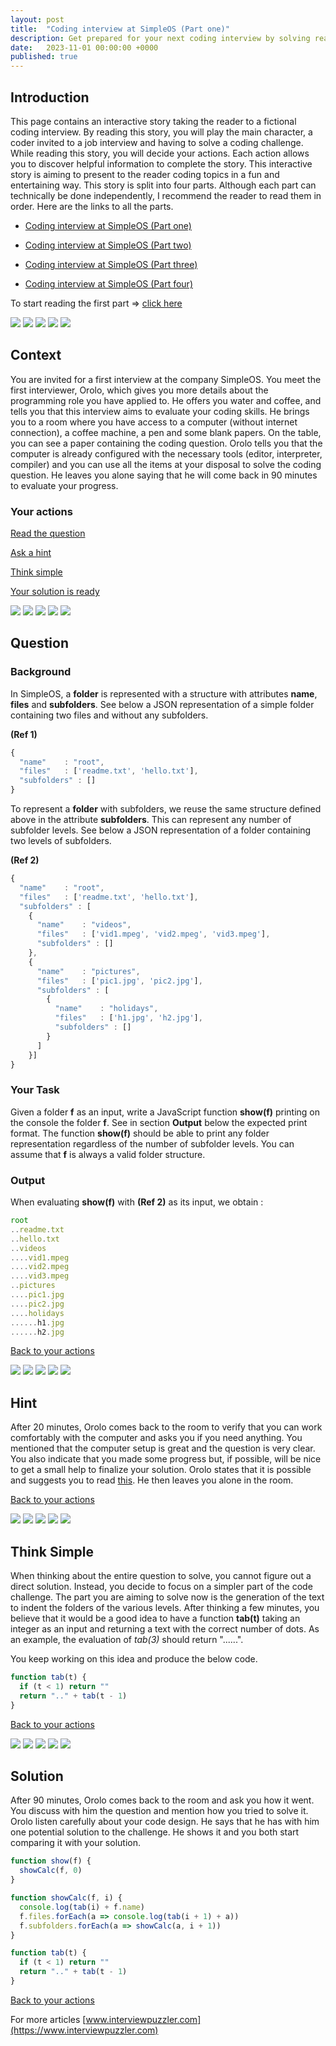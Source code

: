 ```yaml
---
layout: post
title:  "Coding interview at SimpleOS (Part one)"
description: Get prepared for your next coding interview by solving real programming challenges with this interactive story.
date:   2023-11-01 00:00:00 +0000
published: true
---
```


## Introduction

This page contains an interactive story taking the reader to a fictional coding interview. By reading this story, you will play the main character, a coder invited to a job interview and having to solve a coding challenge. While reading this story, you will decide your actions. Each action allows you to discover helpful information to complete the story. This interactive story is aiming to present to the reader coding topics in a fun and entertaining way. This story is split into four parts. Although each part can technically be done independently, I recommend the reader to read them in order. Here are the links to all the parts.

- <a target="_blank" href="https://www.interviewpuzzler.com/2023/11/01/interview-preparation-simpleos-1.html">Coding interview at SimpleOS (Part one)</a>

- <a target="_blank" href="https://www.interviewpuzzler.com/2023/11/11/interview-preparation-simpleos-2.html">Coding interview at SimpleOS (Part two)</a>

- <a target="_blank" href="https://www.interviewpuzzler.com/2023/11/23/interview-preparation-simpleos-3.html">Coding interview at SimpleOS (Part three)</a>

- <a target="_blank" href="https://www.interviewpuzzler.com/2023/12/04/interview-preparation-simpleos-4.html">Coding interview at SimpleOS (Part four)</a>

To start reading the first part => [click here](#start)

<img src="https://www.interviewpuzzler.com/assets/sep_1.png"/>
<img src="https://www.interviewpuzzler.com/assets/sep_1.png"/>
<img src="https://www.interviewpuzzler.com/assets/sep_1.png"/>
<img src="https://www.interviewpuzzler.com/assets/sep_1.png"/>
<img src="https://www.interviewpuzzler.com/assets/sep_1.png"/>

<span id="start"></span>

## Context

You are invited for a first interview at the company SimpleOS. You meet the first interviewer, Orolo, which gives you more details about the programming role you have applied to. He offers you water and coffee, and tells you that this interview aims to evaluate your coding skills. He brings you to a room where you have access to a computer (without internet connection), a coffee machine, a pen and some blank papers. On the table, you can see a paper containing the coding question. Orolo tells you that the computer is already configured with the necessary tools (editor, interpreter, compiler) and you can use all the items at your disposal to solve the coding question. He leaves you alone saying that he will come back in 90 minutes to evaluate your progress.

<span id="menu"></span>

### Your actions

[Read the question](#question)

[Ask a hint](#hint)

[Think simple](#simple)

[Your solution is ready](#solution)

<img src="https://www.interviewpuzzler.com/assets/sep_1.png"/>
<img src="https://www.interviewpuzzler.com/assets/sep_1.png"/>
<img src="https://www.interviewpuzzler.com/assets/sep_1.png"/>
<img src="https://www.interviewpuzzler.com/assets/sep_1.png"/>
<img src="https://www.interviewpuzzler.com/assets/sep_1.png"/>

<a name="question"></a>

## Question 

<h3>Background</h3>

In SimpleOS, a <b>folder</b> is represented with a structure with attributes <b>name</b>, <b>files</b> and <b>subfolders</b>. See below a JSON representation of a simple folder containing two files and without any subfolders.

<b>(Ref 1)</b>

```js
{
  "name"    : "root",
  "files"   : ['readme.txt', 'hello.txt'],
  "subfolders" : []
}
```

To represent a <b>folder</b> with subfolders, we reuse the same structure defined above in the attribute <b>subfolders</b>. This can represent any number of subfolder levels. See below a JSON representation of a folder containing two levels of subfolders.

<b>(Ref 2)</b>

```js
{
  "name"    : "root",
  "files"   : ['readme.txt', 'hello.txt'],
  "subfolders" : [
    {
      "name"    : "videos",
      "files"   : ['vid1.mpeg', 'vid2.mpeg', 'vid3.mpeg'],
      "subfolders" : []
    }, 
    {
      "name"    : "pictures",
      "files"   : ['pic1.jpg', 'pic2.jpg'],
      "subfolders" : [
        {
          "name"    : "holidays",
          "files"   : ['h1.jpg', 'h2.jpg'],
          "subfolders" : []
        }        
      ]
    }] 
}
```

<h3>Your Task</h3>

Given a folder <b>f</b> as an input, write a JavaScript function <b>show(f)</b> printing on the console the folder <b>f</b>. See in section <b>Output</b> below the expected print format. The function <b>show(f)</b> should be able to print any folder representation regardless of the number of subfolder levels. You can assume that <b>f</b> is always a valid folder structure.

<h3>Output</h3>
When evaluating <b>show(f)</b> with <b>(Ref 2)</b> as its input, we obtain :

```js
root
..readme.txt
..hello.txt
..videos
....vid1.mpeg
....vid2.mpeg
....vid3.mpeg
..pictures
....pic1.jpg
....pic2.jpg
....holidays
......h1.jpg
......h2.jpg
```

[Back to your actions](#menu)

<img src="https://www.interviewpuzzler.com/assets/sep_2.png"/>
<img src="https://www.interviewpuzzler.com/assets/sep_2.png"/>
<img src="https://www.interviewpuzzler.com/assets/sep_2.png"/>
<img src="https://www.interviewpuzzler.com/assets/sep_2.png"/>
<img src="https://www.interviewpuzzler.com/assets/sep_2.png"/>

<a name="hint"></a>

## Hint

After 20 minutes, Orolo comes back to the room to verify that you can work comfortably with the computer and asks you if you need anything. You mentioned that the computer setup is great and the question is very clear. You also indicate that you made some progress but, if possible, will be nice to get a small help to finalize your solution. Orolo states that it is possible and suggests you to read <a href="https://en.wikipedia.org/wiki/Depth-first_search" target="_blank">this</a>. He then leaves you alone in the room.

[Back to your actions](#menu)

<img src="https://www.interviewpuzzler.com/assets/sep_3.png"/>
<img src="https://www.interviewpuzzler.com/assets/sep_3.png"/>
<img src="https://www.interviewpuzzler.com/assets/sep_3.png"/>
<img src="https://www.interviewpuzzler.com/assets/sep_3.png"/>
<img src="https://www.interviewpuzzler.com/assets/sep_3.png"/>

<a name="simple"></a>

## Think Simple

When thinking about the entire question to solve, you cannot figure out a direct solution. Instead, you decide to focus on a simpler part of the code challenge. The part you are aiming to solve now is the generation of the text to indent the folders of the various levels. After thinking a few minutes, you believe that it would be a good idea to have a function **tab(t)** taking an integer as an input and returning a text with the correct number of dots. As an example, the evaluation of *tab(3)* should return "......".

You keep working on this idea and produce the below code.

```js
function tab(t) {
  if (t < 1) return "" 
  return ".." + tab(t - 1)
}
```

[Back to your actions](#menu)

<img src="https://www.interviewpuzzler.com/assets/sep_4.png"/>
<img src="https://www.interviewpuzzler.com/assets/sep_4.png"/>
<img src="https://www.interviewpuzzler.com/assets/sep_4.png"/>
<img src="https://www.interviewpuzzler.com/assets/sep_4.png"/>
<img src="https://www.interviewpuzzler.com/assets/sep_4.png"/>

<a name="solution"></a>

## Solution

After 90 minutes, Orolo comes back to the room and ask you how it went. You discuss with him the question and mention how you tried to solve it. Orolo listen carefully about your code design. He says that he has with him one potential solution to the challenge. He shows it and you both start comparing it with your solution.

```js
function show(f) {
  showCalc(f, 0)
}

function showCalc(f, i) {
  console.log(tab(i) + f.name)
  f.files.forEach(a => console.log(tab(i + 1) + a))
  f.subfolders.forEach(a => showCalc(a, i + 1))
}

function tab(t) {
  if (t < 1) return "" 
  return ".." + tab(t - 1)
}
```

[Back to your actions](#menu)

For more articles [www.interviewpuzzler.com](https://www.interviewpuzzler.com)
